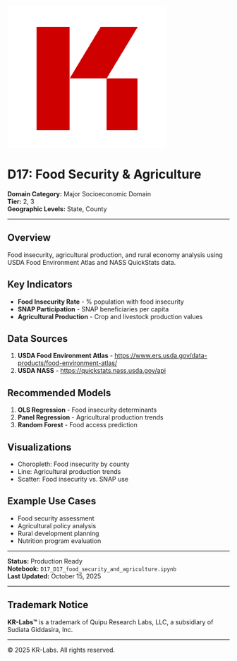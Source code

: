 ![KR-Labs](../../../assets/images/KRLabs_WebLogo.png)

# D17: Food Security & Agriculture

**Domain Category:** Major Socioeconomic Domain  
**Tier:** 2, 3  
**Geographic Levels:** State, County

---

## Overview

Food insecurity, agricultural production, and rural economy analysis using USDA Food Environment Atlas and NASS QuickStats data.

## Key Indicators

- **Food Insecurity Rate** - % population with food insecurity
- **SNAP Participation** - SNAP beneficiaries per capita
- **Agricultural Production** - Crop and livestock production values

## Data Sources

1. **USDA Food Environment Atlas** - https://www.ers.usda.gov/data-products/food-environment-atlas/
2. **USDA NASS** - https://quickstats.nass.usda.gov/api

## Recommended Models

1. **OLS Regression** - Food insecurity determinants
2. **Panel Regression** - Agricultural production trends
3. **Random Forest** - Food access prediction

## Visualizations

- Choropleth: Food insecurity by county
- Line: Agricultural production trends
- Scatter: Food insecurity vs. SNAP use

## Example Use Cases

- Food security assessment
- Agricultural policy analysis
- Rural development planning
- Nutrition program evaluation

---

**Status:** Production Ready  
**Notebook:** `D17_D17_food_security_and_agriculture.ipynb`  
**Last Updated:** October 15, 2025

---

## Trademark Notice

**KR-Labs™** is a trademark of Quipu Research Labs, LLC, a subsidiary of Sudiata Giddasira, Inc.

---

© 2025 KR-Labs. All rights reserved.
